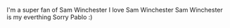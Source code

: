 I'm a super fan of Sam Winchester
I love Sam Winchester
Sam Winchester is my everthing 
Sorry Pablo :)
